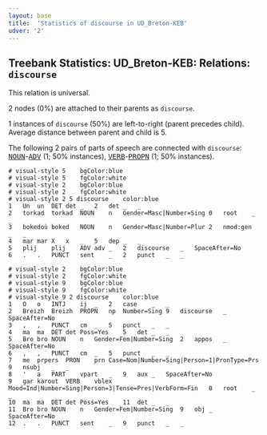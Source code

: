 ```yaml
---
layout: base
title:  'Statistics of discourse in UD_Breton-KEB'
udver: '2'
---
```


## Treebank Statistics: UD_Breton-KEB: Relations: `discourse`

This relation is universal.

2 nodes (0%) are attached to their parents as `discourse`.

1 instances of `discourse` (50%) are left-to-right (parent precedes child).
Average distance between parent and child is 5.

The following 2 pairs of parts of speech are connected with `discourse`: <tt><a href="br_keb-pos-NOUN.html">NOUN</a></tt>-<tt><a href="br_keb-pos-ADV.html">ADV</a></tt> (1; 50% instances), <tt><a href="br_keb-pos-VERB.html">VERB</a></tt>-<tt><a href="br_keb-pos-PROPN.html">PROPN</a></tt> (1; 50% instances).


~~~ conllu
# visual-style 5	bgColor:blue
# visual-style 5	fgColor:white
# visual-style 2	bgColor:blue
# visual-style 2	fgColor:white
# visual-style 2 5 discourse	color:blue
1	Un	un	DET	det	_	2	det	_	_
2	torkad	torkad	NOUN	n	Gender=Masc|Number=Sing	0	root	_	_
3	bokedoù	boked	NOUN	n	Gender=Masc|Number=Plur	2	nmod:gen	_	_
4	mar	mar	X	x	_	5	dep	_	_
5	plij	plij	ADV	adv	_	2	discourse	_	SpaceAfter=No
6	.	.	PUNCT	sent	_	2	punct	_	_

~~~


~~~ conllu
# visual-style 2	bgColor:blue
# visual-style 2	fgColor:white
# visual-style 9	bgColor:blue
# visual-style 9	fgColor:white
# visual-style 9 2 discourse	color:blue
1	O	o	INTJ	ij	_	2	case	_	_
2	Breizh	Breizh	PROPN	np	Number=Sing	9	discourse	_	SpaceAfter=No
3	,	,	PUNCT	cm	_	5	punct	_	_
4	ma	ma	DET	det	Poss=Yes	5	det	_	_
5	Bro	bro	NOUN	n	Gender=Fem|Number=Sing	2	appos	_	SpaceAfter=No
6	,	,	PUNCT	cm	_	5	punct	_	_
7	me	prpers	PRON	prn	Case=Nom|Number=Sing|Person=1|PronType=Prs	9	nsubj	_	_
8	'	a	PART	vpart	_	9	aux	_	SpaceAfter=No
9	gar	karout	VERB	vblex	Mood=Ind|Number=Sing|Person=3|Tense=Pres|VerbForm=Fin	0	root	_	_
10	ma	ma	DET	det	Poss=Yes	11	det	_	_
11	Bro	bro	NOUN	n	Gender=Fem|Number=Sing	9	obj	_	SpaceAfter=No
12	.	.	PUNCT	sent	_	9	punct	_	_

~~~


